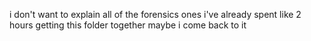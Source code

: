 i don't want to explain all of the forensics ones i've already spent like 2 hours getting this folder together
maybe i come back to it